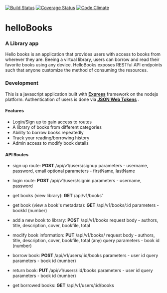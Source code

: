 [![Build Status](https://travis-ci.org/segunolalive/helloBooks.svg?branch=master)](https://travis-ci.org/segunolalive/helloBooks)
[![Coverage Status](https://coveralls.io/repos/github/segunolalive/helloBooks/badge.svg?branch=master)](https://coveralls.io/github/segunolalive/helloBooks?branch=master)
[![Code Climate](https://codeclimate.com/github/segunolalive/helloBooks/badges/gpa.svg)](https://codeclimate.com/github/segunolalive/helloBooks?branch=master)

# helloBooks

### A Library app
Hello books is an application that provides users with access to books from wherever they are.
Beeing a virtual library, users can borrow and read their favorite books using any device.
HelloBooks exposes RESTful API endpoints such that anyone customize the method of consuming
the resources.

### Development
This is a javascript application built with [**Express**](http://expressjs.com/)
framework on the nodejs platform. Authentication of users is done via
[**JSON Web Tokens**](https://jwt.io/) .

#### Features
- Login/Sign up to gain access to routes
- A library of books from different categories
- Ability to borrow books repeatedly
- Track your reading/borrowing history
- Admin access to modify book details

#### API Routes
- sign up route:
**POST** /api/v1/users/signup
parameters - username, password, email
optional parameters - firstName, lastName


- login route:
**POST** /api/v1/users/signin
parameters - username, password

- get books (view library):
**GET** /api/v1/books'

- get book (view a book's metadata):
**GET** /api/v1/books/:id
parameters - bookId (number)

- add a new book to library:
**POST** /api/v1/books
request body - authors, title, description, cover, bookfile, total

- modify book information:
**PUT** /api/v1/books/
request body - authors, title, description, cover, bookfile, total (any)
query parameters - book id (number)

- borrow book:
**POST** /api/v1/users/:id/books
parameters - user id
query parameters - book id (number)

- return book:
**PUT** /api/v1/users/:id/books
parameters - user id
query parameters - book id (number)

- get borrowed books:
**GET** /api/v1/users/:id/books
